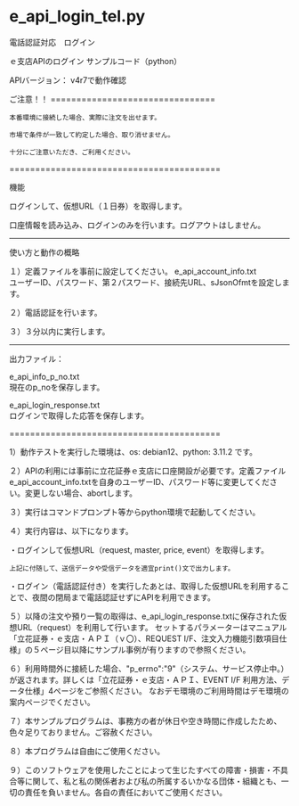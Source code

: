 # e_api_login_tel.py
電話認証対応　ログイン

ｅ支店APIのログイン サンプルコード（python）

APIバージョン： v4r7で動作確認

ご注意！！ ================================

	本番環境に接続した場合、実際に注文を出せます。

	市場で条件が一致して約定した場合、取り消せません。

	十分にご注意いただき、ご利用ください。

=========================================

機能

ログインして、仮想URL（１日券）を取得します。


口座情報を読み込み、ログインのみを行います。ログアウトはしません。

-----------------------------------------

使い方と動作の概略

１）定義ファイルを事前に設定してください。
	e_api_account_info.txt  
	ユーザーID、パスワード、第２パスワード、接続先URL、sJsonOfmtを設定します。

２）電話認証を行います。

３）３分以内に実行します。

-----------------------------------------

出力ファイル：

e_api_info_p_no.txt  
  現在のp_noを保存します。

e_api_login_response.txt  
  ログインで取得した応答を保存します。
	
=========================================

1）動作テストを実行した環境は、os: debian12、python: 3.11.2 です。

２）APIの利用には事前に立花証券ｅ支店に口座開設が必要です。定義ファイルe_api_account_info.txtを自身のユーザーID、パスワード等に変更してください。変更しない場合、abortします。

３）実行はコマンドプロンプト等からpython環境で起動してください。

４）実行内容は、以下になります。

・ログインして仮想URL（request, master, price, event）を取得します。

	上記に付随して、送信データや受信データを適宜print()文で出力します。

・ログイン（電話認証付き）を実行したあとは、取得した仮想URLを利用することで、夜間の閉局まで電話認証せずにAPIを利用できます。

５）以降の注文や預り一覧の取得は、e_api_login_response.txtに保存された仮想URL（request）を利用して行います。
セットするパラメーターはマニュアル「立花証券・ｅ支店・ＡＰＩ（ｖ〇）、REQUEST I/F、注文入力機能引数項目仕様」の５ページ目以降にサンプル事例が有りますので参照ください。

６）利用時間外に接続した場合、"p_errno":"9"（システム、サービス停止中。）が返されます。詳しくは「立花証券・ｅ支店・ＡＰＩ、EVENT I/F 利用方法、データ仕様」4ページをご参照ください。
なおデモ環境のご利用時間はデモ環境の案内ページでください。

７）本サンプルプログラムは、事務方の者が休日や空き時間に作成したため、色々足りておりません。ご容赦ください。

８）本プログラムは自由にご使用ください。

９）このソフトウェアを使用したことによって生じたすべての障害・損害・不具合等に関して、私と私の関係者および私の所属するいかなる団体・組織とも、一切の責任を負いません。各自の責任においてご使用ください。
 
